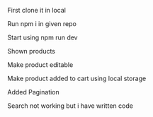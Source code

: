 First clone it in local

Run npm i in given repo


Start using npm run dev



Shown products

Make product editable

Make product added to cart using local storage

Added Pagination


Search not working but i have written code
